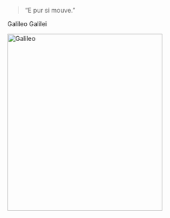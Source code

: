 <section></section>
<section><blockquote class="dark">“E pur si mouve.”</blockquote></section>
<section>
	<p class="dark">Galileo Galilei</p>
	<img alt="Galileo" class="plain" src="https://fthmb.tqn.com/liLgdaKBkqK4iWw5icKjufFYgFg=/768x0/filters:no_upscale()/GettyImages-118153202-58eeccc63df78cd3fcb60732.jpg" width="350" height="400"/>
</section>